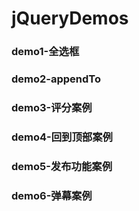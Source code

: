 # jQueryDemos
### demo1-全选框
### demo2-appendTo
### demo3-评分案例
### demo4-回到顶部案例
### demo5-发布功能案例
### demo6-弹幕案例
